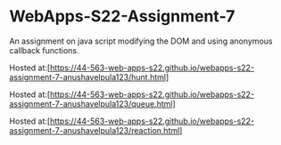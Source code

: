 # WebApps-S22-Assignment-7
An assignment on java script modifying the DOM and using anonymous callback functions.

Hosted at:[https://44-563-web-apps-s22.github.io/webapps-s22-assignment-7-anushavelpula123/hunt.html]

Hosted at:[https://44-563-web-apps-s22.github.io/webapps-s22-assignment-7-anushavelpula123/queue.html]

Hosted at:[https://44-563-web-apps-s22.github.io/webapps-s22-assignment-7-anushavelpula123/reaction.html]
